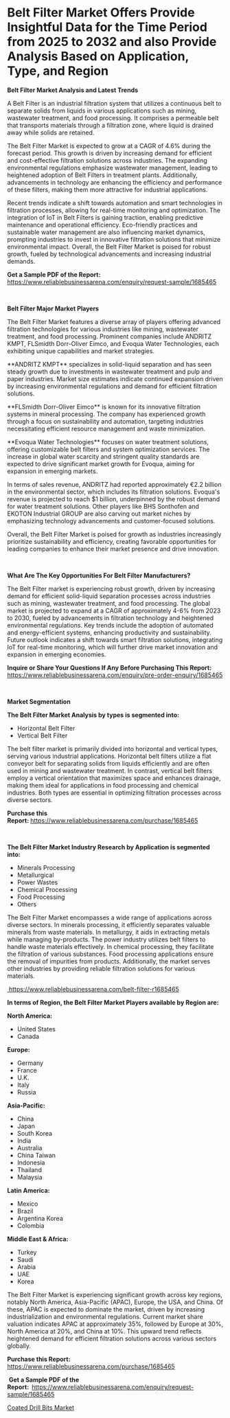 <p><h1>Belt Filter Market Offers Provide Insightful Data for the Time Period from 2025 to 2032 and also Provide Analysis Based on Application, Type, and Region</h1></p><p><strong>Belt Filter Market Analysis and Latest Trends</strong></p>
<p><p>A Belt Filter is an industrial filtration system that utilizes a continuous belt to separate solids from liquids in various applications such as mining, wastewater treatment, and food processing. It comprises a permeable belt that transports materials through a filtration zone, where liquid is drained away while solids are retained.</p><p>The Belt Filter Market is expected to grow at a CAGR of 4.6% during the forecast period. This growth is driven by increasing demand for efficient and cost-effective filtration solutions across industries. The expanding environmental regulations emphasize wastewater management, leading to heightened adoption of Belt Filters in treatment plants. Additionally, advancements in technology are enhancing the efficiency and performance of these filters, making them more attractive for industrial applications.</p><p>Recent trends indicate a shift towards automation and smart technologies in filtration processes, allowing for real-time monitoring and optimization. The integration of IoT in Belt Filters is gaining traction, enabling predictive maintenance and operational efficiency. Eco-friendly practices and sustainable water management are also influencing market dynamics, prompting industries to invest in innovative filtration solutions that minimize environmental impact. Overall, the Belt Filter Market is poised for robust growth, fueled by technological advancements and increasing industrial demands.</p></p>
<p><strong>Get a Sample PDF of the Report:&nbsp;</strong> <a href="https://www.reliablebusinessarena.com/enquiry/request-sample/1685465?utm_campaign=2288&utm_medium=2&utm_source=Github&utm_content=ia&utm_term=22022025&utm_id=belt-filter">https://www.reliablebusinessarena.com/enquiry/request-sample/1685465</a></p>
<p>&nbsp;</p>
<p><strong>Belt Filter Major Market Players</strong></p>
<p><p>The Belt Filter Market features a diverse array of players offering advanced filtration technologies for various industries like mining, wastewater treatment, and food processing. Prominent companies include ANDRITZ KMPT, FLSmidth Dorr-Oliver Eimco, and Evoqua Water Technologies, each exhibiting unique capabilities and market strategies.</p><p>**ANDRITZ KMPT** specializes in solid-liquid separation and has seen steady growth due to investments in wastewater treatment and pulp and paper industries. Market size estimates indicate continued expansion driven by increasing environmental regulations and demand for efficient filtration solutions.</p><p>**FLSmidth Dorr-Oliver Eimco** is known for its innovative filtration systems in mineral processing. The company has experienced growth through a focus on sustainability and automation, targeting industries necessitating efficient resource management and waste minimization.</p><p>**Evoqua Water Technologies** focuses on water treatment solutions, offering customizable belt filters and system optimization services. The increase in global water scarcity and stringent quality standards are expected to drive significant market growth for Evoqua, aiming for expansion in emerging markets.</p><p>In terms of sales revenue, ANDRITZ had reported approximately €2.2 billion in the environmental sector, which includes its filtration solutions. Evoqua's revenue is projected to reach $1 billion, underpinned by the robust demand for water treatment solutions. Other players like BHS Sonthofen and EKOTON Industrial GROUP are also carving out market niches by emphasizing technology advancements and customer-focused solutions.</p><p>Overall, the Belt Filter Market is poised for growth as industries increasingly prioritize sustainability and efficiency, creating favorable opportunities for leading companies to enhance their market presence and drive innovation.</p></p>
<p>&nbsp;</p>
<p><strong>What Are The Key Opportunities For Belt Filter Manufacturers?</strong></p>
<p><p>The Belt Filter market is experiencing robust growth, driven by increasing demand for efficient solid-liquid separation processes across industries such as mining, wastewater treatment, and food processing. The global market is projected to expand at a CAGR of approximately 4-6% from 2023 to 2030, fueled by advancements in filtration technology and heightened environmental regulations. Key trends include the adoption of automated and energy-efficient systems, enhancing productivity and sustainability. Future outlook indicates a shift towards smart filtration solutions, integrating IoT for real-time monitoring, which will further drive market innovation and expansion in emerging economies.</p></p>
<p><strong>Inquire or Share Your Questions If Any Before Purchasing This Report:</strong> <a href="https://www.reliablebusinessarena.com/enquiry/pre-order-enquiry/1685465?utm_campaign=2288&utm_medium=2&utm_source=Github&utm_content=ia&utm_term=22022025&utm_id=belt-filter">https://www.reliablebusinessarena.com/enquiry/pre-order-enquiry/1685465</a></p>
<p>&nbsp;</p>
<p><strong>Market Segmentation</strong></p>
<p><strong>The Belt Filter Market Analysis by types is segmented into:</strong></p>
<p><ul><li>Horizontal Belt Filter</li><li>Vertical Belt Filter</li></ul></p>
<p><p>The belt filter market is primarily divided into horizontal and vertical types, serving various industrial applications. Horizontal belt filters utilize a flat conveyor belt for separating solids from liquids efficiently and are often used in mining and wastewater treatment. In contrast, vertical belt filters employ a vertical orientation that maximizes space and enhances drainage, making them ideal for applications in food processing and chemical industries. Both types are essential in optimizing filtration processes across diverse sectors.</p></p>
<p><strong>Purchase this Report:&nbsp;</strong><a href="https://www.reliablebusinessarena.com/purchase/1685465?utm_campaign=2288&utm_medium=2&utm_source=Github&utm_content=ia&utm_term=22022025&utm_id=belt-filter">https://www.reliablebusinessarena.com/purchase/1685465</a></p>
<p>&nbsp;</p>
<p><strong>The Belt Filter Market Industry Research by Application is segmented into:</strong></p>
<p><ul><li>Minerals Processing</li><li>Metallurgical</li><li>Power Wastes</li><li>Chemical Processing</li><li>Food Processing</li><li>Others</li></ul></p>
<p><p>The Belt Filter Market encompasses a wide range of applications across diverse sectors. In minerals processing, it efficiently separates valuable minerals from waste materials. In metallurgy, it aids in extracting metals while managing by-products. The power industry utilizes belt filters to handle waste materials effectively. In chemical processing, they facilitate the filtration of various substances. Food processing applications ensure the removal of impurities from products. Additionally, the market serves other industries by providing reliable filtration solutions for various materials.</p></p>
<p><a href="https://www.reliablebusinessarena.com/belt-filter-r1685465?utm_campaign=2288&utm_medium=2&utm_source=Github&utm_content=ia&utm_term=22022025&utm_id=belt-filter">&nbsp;https://www.reliablebusinessarena.com/belt-filter-r1685465</a></p>
<p><strong>In terms of Region, the Belt Filter Market Players available by Region are:</strong></p>
<p>
    <p> <strong> North America: </strong>
        <ul>
            <li>United States</li>
            <li>Canada</li>
        </ul>
        </p> 
    <p> <strong> Europe: </strong>
        <ul>
            <li>Germany</li>
            <li>France</li>
            <li>U.K.</li>
            <li>Italy</li>
            <li>Russia</li>
        </ul>
        </p> 
    <p> <strong> Asia-Pacific: </strong>
        <ul>
            <li>China</li>
            <li>Japan</li>
            <li>South Korea</li>
            <li>India</li>
            <li>Australia</li>
            <li>China Taiwan</li>
            <li>Indonesia</li>
            <li>Thailand</li>
            <li>Malaysia</li>
        </ul>
        </p> 
    <p> <strong> Latin America: </strong>
        <ul>
            <li>Mexico</li>
            <li>Brazil</li>
            <li>Argentina Korea</li>
            <li>Colombia</li>
        </ul>
        </p> 
    <p> <strong> Middle East & Africa: </strong>
        <ul>
            <li>Turkey</li>
            <li>Saudi</li>
            <li>Arabia</li>
            <li>UAE</li>
            <li>Korea</li>
        </ul>
    </p>
    </p>
<p><p>The Belt Filter Market is experiencing significant growth across key regions, notably North America, Asia-Pacific (APAC), Europe, the USA, and China. Of these, APAC is expected to dominate the market, driven by increasing industrialization and environmental regulations. Current market share valuation indicates APAC at approximately 35%, followed by Europe at 30%, North America at 20%, and China at 10%. This upward trend reflects heightened demand for efficient filtration solutions across various sectors globally.</p></p>
<p><strong>Purchase this Report: </strong><a href="https://www.reliablebusinessarena.com/purchase/1685465?utm_campaign=2288&utm_medium=2&utm_source=Github&utm_content=ia&utm_term=22022025&utm_id=belt-filter">https://www.reliablebusinessarena.com/purchase/1685465</a></p>
<p>&nbsp;<strong>Get a Sample PDF of the Report:&nbsp;&nbsp;</strong><a href="https://www.reliablebusinessarena.com/enquiry/request-sample/1685465?utm_campaign=2288&utm_medium=2&utm_source=Github&utm_content=ia&utm_term=22022025&utm_id=belt-filter">https://www.reliablebusinessarena.com/enquiry/request-sample/1685465</a></p>
<p><strong></strong></p>
<p><p><a href="https://github.com/krinerstormy331/Market-Research-Report-List-1/blob/main/coated-drill-bits-market.md?utm_campaign=2288&utm_medium=2&utm_source=Github&utm_content=ia&utm_term=22022025&utm_id=belt-filter">Coated Drill Bits Market</a></p></p>